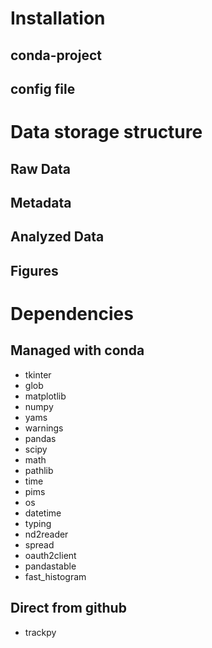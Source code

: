 # Installation
## conda-project
## config file

# Data storage structure
## Raw Data
## Metadata
## Analyzed Data
## Figures

# Dependencies
## Managed with conda
- tkinter
- glob
- matplotlib
- numpy
- yams
- warnings
- pandas
- scipy
- math
- pathlib
- time
- pims
- os
- datetime
- typing
- nd2reader
- spread
- oauth2client
- pandastable
- fast_histogram

## Direct from github
- trackpy
